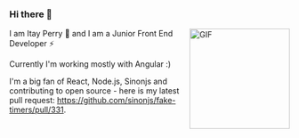 
 
### Hi there 👋 

 <img align="right" alt="GIF" src="https://media.giphy.com/media/l46CbZ7KWEhN1oci4/giphy.gif" width="180" />

I am Itay Perry 🌱 and I am a Junior Front End Developer ⚡  

Currently I'm working mostly with Angular :) 

I'm a big fan of React, Node.js, Sinonjs 
and contributing to open source - here is my latest pull request: https://github.com/sinonjs/fake-timers/pull/331.


<!--
**itayperry/itayperry** is a ✨ _special_ ✨ repository because its `README.md` (this file) appears on your GitHub profile.


Here are some ideas to get you started:

- 🔭 I’m currently working on ...
- 🌱 I’m currently learning ...
- 👯 I’m looking to collaborate on ...
- 🤔 I’m looking for help with ...
- 💬 Ask me about ...
- 📫 How to reach me: ...
- 😄 Pronouns: ...
- ⚡ Fun fact: ...
-->
